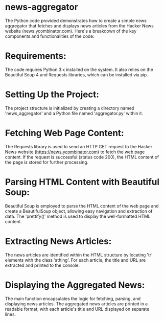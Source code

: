 # news-aggregator


The Python code provided demonstrates how to create a simple news aggregator that fetches and displays news articles from the Hacker News website (news.ycombinator.com). Here's a breakdown of the key components and functionalities of the code:

# Requirements:

The code requires Python 3.x installed on the system.
It also relies on the Beautiful Soup 4 and Requests libraries, which can be installed via pip.

# Setting Up the Project:

The project structure is initialized by creating a directory named 'news_aggregator' and a Python file named 'aggregator.py' within it.

# Fetching Web Page Content:

The Requests library is used to send an HTTP GET request to the Hacker News website (https://news.ycombinator.com) to fetch the web page content.
If the request is successful (status code 200), the HTML content of the page is stored for further processing.

# Parsing HTML Content with Beautiful Soup:

Beautiful Soup is employed to parse the HTML content of the web page and create a BeautifulSoup object, allowing easy navigation and extraction of data.
The 'prettify()' method is used to display the well-formatted HTML content.

# Extracting News Articles:

The news articles are identified within the HTML structure by locating 'tr' elements with the class 'athing'.
For each article, the title and URL are extracted and printed to the console.

# Displaying the Aggregated News:

The main function encapsulates the logic for fetching, parsing, and displaying news articles.
The aggregated news articles are printed in a readable format, with each article's title and URL displayed on separate lines.
